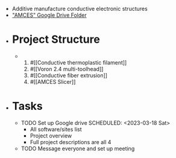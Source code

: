 - Additive manufacture conductive electronic structures
- ["AMCES" Google Drive Folder](https://drive.google.com/drive/folders/1l-3ZIWfmdOqmlaiMpj-I5MmliUqp2P5C?usp=sharing)
- # Project Structure
	- 1. #[[Conductive thermoplastic filament]]
	  2. #[[Voron 2.4 multi-toolhead]]
	  3. #[[Conductive fiber extrusion]]
	  4. #[[AMCES Slicer]]
- # Tasks
	- TODO Set up Google drive
	  SCHEDULED: <2023-03-18 Sat>
		- All software/sites list
		- Project overview
		- Full project descriptions are all 4
	- TODO Message everyone and set up meeting